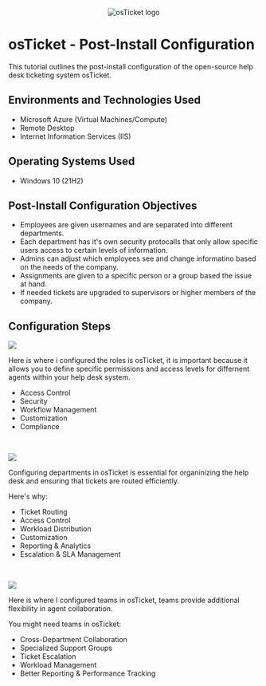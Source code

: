 <p align="center">
<img src="https://i.imgur.com/Clzj7Xs.png" alt="osTicket logo"/>
</p>

<h1>osTicket - Post-Install Configuration</h1>
This tutorial outlines the post-install configuration of the open-source help desk ticketing system osTicket.<br />




<h2>Environments and Technologies Used</h2>

- Microsoft Azure (Virtual Machines/Compute)
- Remote Desktop
- Internet Information Services (IIS)

<h2>Operating Systems Used </h2>

- Windows 10</b> (21H2)

<h2>Post-Install Configuration Objectives</h2>

- Employees are given usernames and are separated into different departments.
- Each department has it's own security protocalls that only allow specific users access to certain levels of information.
- Admins can adjust which employees see and change informatino based on the needs of the company.
- Assignments are given to a specific person or a group based the issue at hand.
- If needed tickets are upgraded to supervisors or higher members of the company.

<h2>Configuration Steps</h2>

<p>
<img src="https://github.com/user-attachments/assets/421fabf7-5df7-4f94-bc21-c32e50022b5b"

</p>
<p>

Here is where i configured the roles is osTicket, it is important because it allows you to define specific permissions and access levels for differnent agents within your help desk system.
- Access Control
- Security
- Workflow Management
- Customization
- Compliance
  

<br />

<p>
<img src="https://github.com/user-attachments/assets/5ce43651-d2dc-4fc2-84f0-9b772ab6a1e8"
 "
 "
</p>
<p>

Configuring departments in osTicket is essential for organinizing the help desk and ensuring that tickets are routed efficiently.

Here's why:
- Ticket Routing
- Access Control
- Workload Distribution
- Customization
- Reporting & Analytics
- Escalation & SLA Management


<br />

<p>
<img src="https://github.com/user-attachments/assets/0d656d89-db51-478a-90ca-78641c847ad6"

</p>
<p>

Here is where I configured teams in osTicket, teams provide additional flexibility in agent collaboration.

You might need teams in osTicket:
- Cross-Department Collaboration
- Specialized Support Groups
- Ticket Escalation
- Workload Management
- Better Reporting & Performance Tracking
  
  
</p>
<br />
